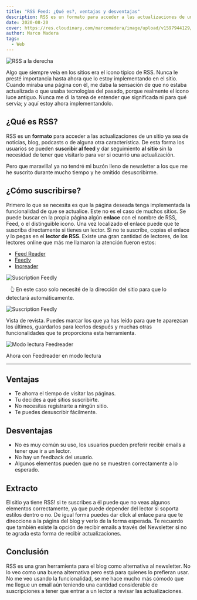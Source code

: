 ```yaml
---
title: "RSS Feed: ¿Qué es?, ventajas y desventajas"
description: RSS es un formato para acceder a las actualizaciones de un sitio ya sea de noticias, blog, podcasts o de alguna otra característica.
date: 2020-08-20
cover: https://res.cloudinary.com/marcomadera/image/upload/v1597944129/Blog/4/RSS_znjs6w.png
author: Marco Madera
tags:
  - Web
---
```


![RSS a la derecha](https://res.cloudinary.com/marcomadera/image/upload/q_auto,f_auto,c_scale,h_100,w_100/v1597944129/Blog/4/RSS_znjs6w.png "RSS")

Algo que siempre veía en los sitios era el icono típico de RSS. Nunca le presté importancia hasta ahora que lo estoy implementando en el sitio. Cuando miraba una página con él, me daba la sensación de que no estaba actualizada o que usaba tecnologías del pasado, porque realmente el icono luce antiguo. Nunca me di la tarea de entender que significada ni para qué servía; y aquí estoy ahora implementandolo.

## ¿Qué es RSS?

RSS es un **formato** para acceder a las actualizaciones de un sitio ya sea de noticias, blog, podcasts o de alguna otra característica. De esta forma los usuarios se pueden **suscribir al feed** y dar seguimiento **al sitio** sin la necesidad de tener que visitarlo para ver si ocurrió una actualización.

Pero que maravilla! ya no tendré mi buzón lleno de newsletter a los que me he suscrito durante mucho tiempo y he omitido desuscribirme.

## ¿Cómo suscribirse?

Primero lo que se necesita es que la página deseada tenga implementada la funcionalidad de que se actualice. Este no es el caso de muchos sitios. Se puede buscar en la propia página algún **enlace** con el nombre de RSS, Feed, o el distinguible icono. Una vez localizado el enlace puede que te suscriba directamente si tienes un lector. Si no te suscribe, copias el enlace y lo pegas en el **lector de RSS**. Existe una gran cantidad de lectores, de los lectores online que más me llamaron la atención fueron estos:

- [Feed Reader](https://feedreader.com/ "Feed Reader")
- [Feedly](https://feedly.com/ "Feedly")
- [Inoreader](https://www.inoreader.com/ "Inoreader")

<image title="Suscription Feedly" light="https://res.cloudinary.com/marcomadera/image/upload/f_auto,c_scale,w_705,dpr_auto/v1608404341/Blog/4/Feedly_r2qhyn.png" dark="https://res.cloudinary.com/marcomadera/image/upload/f_auto,c_scale,w_705,dpr_auto/v1608404341/Blog/4/Feedly-Dark_cmpfyk.png">

&nbsp; &nbsp;👆 En este caso solo necesité de la dirección del sitio para que lo detectará automáticamente.

<image title="Suscription Feedly" light="https://res.cloudinary.com/marcomadera/image/upload/f_auto,c_scale,w_705,dpr_auto/v1608405004/Blog/4/Feed_nxhgwx.png" dark="https://res.cloudinary.com/marcomadera/image/upload/f_auto,c_scale,w_705,dpr_auto/v1608405004/Blog/4/Feed-dark_rvsujs.png">

Vista de revista. Puedes marcar los que ya has leído para que te aparezcan los últimos, guardarlos para leerlos después y muchas otras funcionalidades que te proporciona esta herramienta.

![Modo lectura Feedreader](https://res.cloudinary.com/marcomadera/image/upload/f_auto,c_scale,w_705,dpr_auto/v1607482981/Blog/RSS-Feed/Feedreader_kkrozu.png "Modo lectura Feedreader")

Ahora con Feedreader en modo lectura

---

## Ventajas

- Te ahorra el tiempo de visitar las páginas.
- Tu decides a qué sitios suscribirte.
- No necesitas registrarte a ningún sitio.
- Te puedes desuscribir fácilmente.

## Desventajas

- No es muy común su uso, los usuarios pueden preferir recibir emails a tener que ir a un lector.
- No hay un feedback del usuario.
- Algunos elementos pueden que no se muestren correctamente a lo esperado.

## Extracto

El sitio ya tiene RSS! si te suscribes a él puede que no veas algunos elementos correctamente, ya que puede depender del lector si soporta estilos dentro o no. De igual forma puedes dar click al enlace para que te direccione a la página del blog y verlo de la forma esperada. Te recuerdo que también existe la opción de recibir emails a través del Newsletter si no te agrada esta forma de recibir actualizaciones.

## Conclusión

RSS es una gran herramienta para el blog como alternativa al newsletter. No lo veo como una buena alternativa pero está para quienes lo prefieran usar. No me veo usando la funcionalidad, se me hace mucho más cómodo que me llegue un email aún teniendo una cantidad considerable de suscripciones a tener que entrar a un lector a revisar las actualizaciones.
